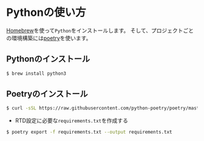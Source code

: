 # Pythonの使い方

[Homebrew](https://brew.sh)を使って``Python``をインストールします。
そして、プロジェクトごとの環境構築には[poetry](https://python-poetry.org/)を使います。


## Pythonのインストール

```bash
$ brew install python3
```

## Poetryのインストール

```bash
$ curl -sSL https://raw.githubusercontent.com/python-poetry/poetry/master/get-poetry.py | python -
```

- RTD設定に必要な``requirements.txt``を作成する


```bash
$ poetry export -f requirements.txt --output requirements.txt
```

